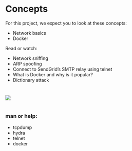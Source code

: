 # Concepts
For this project, we expect you to look at these concepts:

- Network basics
- Docker

Read or watch:
- Network sniffing
- ARP spoofing
- Connect to SendGrid’s SMTP relay using telnet
- What is Docker and why is it popular?
- Dictionary attack
#
![](https://www.thesslstore.com/blog/wp-content/uploads/2021/02/arp0.png)

#
### man or help:

- tcpdump
- hydra
- telnet
- docker

